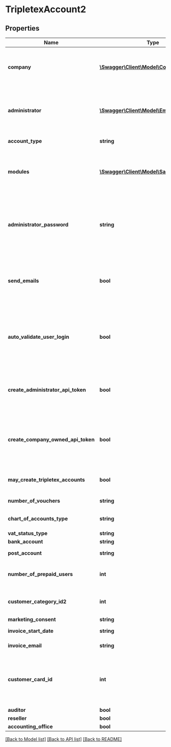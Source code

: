 # TripletexAccount2

## Properties
Name | Type | Description | Notes
------------ | ------------- | ------------- | -------------
**company** | [**\Swagger\Client\Model\Company**](Company.md) | Information about the company to create. Supply as much info as you have, but at least name, type and address. | [optional] 
**administrator** | [**\Swagger\Client\Model\Employee**](Employee.md) | Employee to create. Department on this object will also be created if supplied. If null a dummy user and department will be created instead | [optional] 
**account_type** | **string** | Is this a test account or a paying account? | 
**modules** | [**\Swagger\Client\Model\SalesModuleDTO[]**](SalesModuleDTO.md) | Sales modules (functionality in the application) to activate for the newly created account. Some modules have extra costs. | 
**administrator_password** | **string** | Password for the administrator user to create. Not a part of the administrator employee object since this is a value that never can be read (it is salted and hashed before storing) | 
**send_emails** | **bool** | Should the regular creation emails be sent to the company created and its users? If false you probably want to set autoValidateUserLogin to true | [optional] 
**auto_validate_user_login** | **bool** | If true, the users created will be allowed to log in without validating their email address. ONLY USE THIS IF YOU ALREADY HAVE VALIDATED THE USER EMAILS. | [optional] 
**create_administrator_api_token** | **bool** | Create an API token for the administrator user for the consumer token used during this call. The token will be returned in the response. | [optional] 
**create_company_owned_api_token** | **bool** | Create an API token for the company to use to call their clients, only possible for accounting and auditor accounts. The token will be returned in the response. | [optional] 
**may_create_tripletex_accounts** | **bool** | Should the company we are creating be able to create new Tripletex accounts? | [optional] 
**number_of_vouchers** | **string** | Used to calculate prices. | [optional] 
**chart_of_accounts_type** | **string** | The chart of accounts to use for the new company | [optional] 
**vat_status_type** | **string** | VAT type | [optional] 
**bank_account** | **string** | Main bank account | [optional] 
**post_account** | **string** | Swedish post account number (PlusGirot) | [optional] 
**number_of_prepaid_users** | **int** | Number of users Prepaid. Only available for some consumers. | [optional] 
**customer_category_id2** | **int** | Customer category id used to indicate that the customer is created by Salesforce | [optional] 
**marketing_consent** | **string** | Marketing consent | [optional] 
**invoice_start_date** | **string** | Start date for invoicing | [optional] 
**invoice_email** | **string** | Email address used for invoices/reminders | [optional] 
**customer_card_id** | **int** | Customer card id is used to indicate what customer account to use when creating the TripletexCompany object. 0 means customer account does not already exist. | [optional] 
**auditor** | **bool** |  | [optional] 
**reseller** | **bool** |  | [optional] 
**accounting_office** | **bool** |  | [optional] 

[[Back to Model list]](../README.md#documentation-for-models) [[Back to API list]](../README.md#documentation-for-api-endpoints) [[Back to README]](../README.md)


